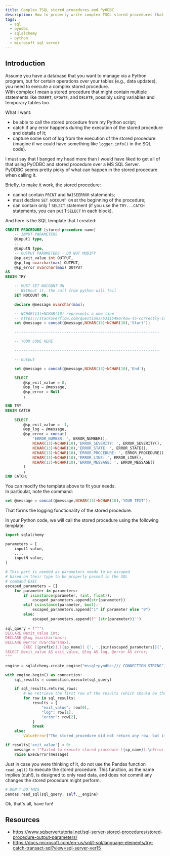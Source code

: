 ```yaml
---
title: Complex TSQL stored procedures and PyODBC
description: How to properly write complex TSQL stored procedures that play nice with PyODBC (via SQLAlchemy).
tags:
  - sql
  - pyodbc
  - sqlalchemy
  - python
  - microsoft sql server
---
```


## Introduction

Assume you have a database that you want to manage via a Python program, but for certain operations over your tables (e.g., data updates), you need to execute a complex stored procedure.  
With complex I mean a stored procedure that might contain multiple statements like `INSERT`, `UPDATE`, and `DELETE`, possibly using variables and temporary tables too.

What I want:
- be able to call the stored procedure from my Python script;
- catch if any error happens during the execution of the stored procedure and details of it;
- capture some sort of log from the execution of the stored procedure (imagine if we could have something like `logger.info()` in the SQL code).

I must say that I banged my head more than I would have liked to get all of that using PyODBC and stored procedure over a MS SQL Server.  
PyODBC seems pretty picky of what can happen in the stored procedure when calling it.

Briefly, to make it work, the stored procedure:
- cannot contain `PRINT` and `RAISEERROR` statements;
- must declare `SET NOCOUNT ON` at the beginning of the procedure;
- can contain only 1 `SELECT` statement (if you use the `TRY...CATCH` statements, you can put 1 `SELECT` in each block).

And here is the SQL template that I created:
```sql
CREATE PROCEDURE [stored procedure name]
	-- INPUT PARAMETERS
	@input1 type,
    ...
	@inputN type,
	-- OUTPUT PARAMETERS - DO NOT MODIFY
	@sp_exit_value int OUTPUT,
	@sp_log nvarchar(max) OUTPUT,
	@sp_error nvarchar(max) OUTPUT
AS
BEGIN TRY

    -- MUST SET NOCOUNT ON
    -- Without it, the call from python will fail
    SET NOCOUNT ON;

    declare @message nvarchar(max);

    -- NCHAR(13)+NCHAR(10) represents a new line
    -- https://stackoverflow.com/questions/53115490/how-to-correctly-insert-newline-in-nvarchar
    set @message = concat(@message,NCHAR(13)+NCHAR(10),'Start');

    ----------------------------------------------------------------

    -- YOUR CODE HERE

    ----------------------------------------------------------------

    -- Output

    set @message = concat(@message,NCHAR(13)+NCHAR(10),'End');

    SELECT
        @sp_exit_value = 0,
        @sp_log = @message,
        @sp_error = Null
        ;

END TRY
BEGIN CATCH  
	
    SELECT
		@sp_exit_value = -1,
		@sp_log = @message,
		@sp_error = concat(
			'ERROR_NUMBER: ', ERROR_NUMBER(),
			NCHAR(13)+NCHAR(10),'ERROR_SEVERITY: ', ERROR_SEVERITY(),
			NCHAR(13)+NCHAR(10),'ERROR_STATE: ', ERROR_STATE(),
			NCHAR(13)+NCHAR(10),'ERROR_PROCEDURE: ', ERROR_PROCEDURE(),
			NCHAR(13)+NCHAR(10),'ERROR_LINE: ', ERROR_LINE(),
			NCHAR(13)+NCHAR(10),'ERROR_MESSAGE: ', ERROR_MESSAGE()
		)
		;
END CATCH;
```

You can modify the template above to fit your needs.  
In particulat, note the command:
```sql
set @message = concat(@message,NCHAR(13)+NCHAR(10),'YOUR TEXT');
```

That forms the logging functionality of the stored procedure.

In your Python code, we will call the stored procedure using the following template:
```python
import sqlalchemy

parameters = [
    input1 value,
    ...,
    inputN value,
]

# This part is needed as parameters needs to be escaped
# based on their type to be properly passed in the SQL
# command EXEC
escaped_parameters = []
    for parameter in parameters:
        if isinstance(parameter, (int, float)):
            escaped_parameters.append(str(parameter))
        elif isinstance(parameter, bool):
            escaped_parameters.append("1" if parameter else "0")
        else:
            escaped_parameters.append(f"'{str(parameter)}'")
    
sql_query = f"""\
DECLARE @exit_value int;
DECLARE @log nvarchar(max);
DECLARE @error nvarchar(max);
		EXEC [{prefix}].[{sp_name}] {', '.join(escaped_parameters)}{',' if len(escaped_parameters)>0 else ''} @sp_exit_value=@exit_value OUTPUT, @sp_log=@log OUTPUT, @sp_error=@error OUTPUT;
SELECT @exit_value AS exit_value, @log AS log, @error AS error;
"""

engine = sqlalchemy.create_engine("mssql+pyodbc:/// CONNECTION STRING")

with engine.begin() as connection:
    sql_results = connection.execute(sql_query)

    if sql_results.returns_rows:
        # We retrieve the first row of the results (which should be the only row)
        for row in sql_results:
            results = {
                "exit_value": row[0],
                "log": row[1],
                "error": row[2],
            }
            break
    else:
        ValueError("The stored procedure did not return any row, but it should!")

if results['exit_value'] < 0:
    message = f"Failed to execute stored procedure [{sp_name}].\nError:\n{results['error']}\n--------\nLog:\n{results['log']}\n--------"
    raise ExecError(message)
```

Just in case you were thinking of it, do not use the Pandas function `read_sql()` to execute the stored procedure.
This function, as the name implies (duh!), is designed to only read data, and does not commit any changes the stored procedure might perform.

```python
# DON'T DO THIS
pandas.read_sql(sql_query, self.__engine)
```

Ok, that's all, have fun!

## Resources

- <https://www.sqlservertutorial.net/sql-server-stored-procedures/stored-procedure-output-parameters/>
- <https://docs.microsoft.com/en-us/sql/t-sql/language-elements/try-catch-transact-sql?view=sql-server-ver15>
